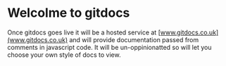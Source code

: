 # Welcolme to gitdocs

Once gitdocs goes live it will be a hosted service at [www.gitdocs.co.uk](www.gitdocs.co.uk) and will provide documentation passed from comments in javascript code.  It will be un-oppinionatted so will let you choose your own style of docs to view.